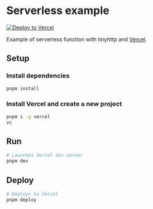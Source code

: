 # Serverless example

[![Deploy to Vercel](https://vercel.com/button)](https://vercel.com/import/project?template=https://github.com/talentlessguy/tinyhttp/blob/master/examples/serverless)

Example of serverless function with tinyhttp and [Vercel](https://vercel.com).

## Setup

### Install dependencies

```sh
pnpm install
```

### Install Vercel and create a new project

```sh
pnpm i -g vercel
vc
```

## Run

```sh
# Launches Vercel dev server
pnpm dev
```

## Deploy

```sh
# Deploys to Vercel
pnpm deploy
```
